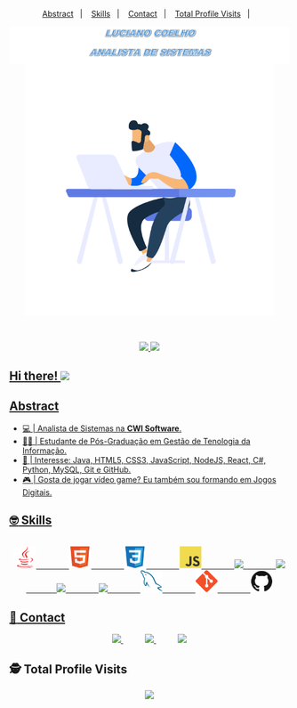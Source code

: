 <p align="center">
  <a href="#abstract">Abstract</a>&nbsp;&nbsp;&nbsp;|&nbsp;&nbsp;&nbsp;
  <a href="#nerd_face-skills">Skills</a>&nbsp;&nbsp;&nbsp;|&nbsp;&nbsp;&nbsp;
  <a href="#iphone-contact">Contact</a>&nbsp;&nbsp;&nbsp;|&nbsp;&nbsp;&nbsp;
  <a href="#iphone-contact">Total Profile Visits</a>&nbsp;&nbsp;&nbsp;|&nbsp;&nbsp;&nbsp;
</p>
<p align="center">
  <a href="#">
    <img align="center" width="900" src="luciano.png" />
  </a>
  <a href="#">
    <img align="center" width="450" src="dev.gif" />
  </a>
</p>
</br>
</br>


<div align="center">
  <a href="https://github.com/lucianocoelho-28">
  <img height="180em" src="https://github-readme-stats.vercel.app/api?username=lucianocoelho-28&show_icons=true&theme=dracula&include_all_commits=true&count_private=true"/>
  <img height="180em" src="https://github-readme-stats.vercel.app/api/top-langs/?username=lucianocoelho-28&layout=compact&langs_count=7&theme=dracula"/>
</div>

## Hi there! <img src="https://raw.githubusercontent.com/iampavangandhi/iampavangandhi/master/gifs/Hi.gif" width="30px"></h2>

## Abstract

- 💻  | Analista de Sistemas na **CWI Software**.
- 👨‍💻   | Estudante de Pós-Graduação em Gestão de Tenologia da Informação.
- :rocket:  | Interesse: Java, HTML5, CSS3, JavaScript, NodeJS, React, C#, Python, MySQL, Git e GitHub.
- :video_game:  | Gosta de jogar vídeo game? Eu também sou formando em Jogos Digitais.


## :nerd_face: Skills 
<div align="center" style="display: inline_block"><br>
    <img height="40" src="https://raw.githubusercontent.com/devicons/devicon/master/icons/java/java-plain.svg">
    &nbsp;&nbsp;&nbsp;&nbsp;&nbsp;&nbsp;&nbsp;&nbsp;&nbsp;&nbsp;&nbsp;&nbsp;&nbsp;
    <img height="40" src="https://raw.githubusercontent.com/devicons/devicon/master/icons/html5/html5-original.svg">
    &nbsp;&nbsp;&nbsp;&nbsp;&nbsp;&nbsp;&nbsp;&nbsp;&nbsp;&nbsp;&nbsp;&nbsp;&nbsp;
    <img height="40" src="https://raw.githubusercontent.com/devicons/devicon/master/icons/css3/css3-original.svg">
    &nbsp;&nbsp;&nbsp;&nbsp;&nbsp;&nbsp;&nbsp;&nbsp;&nbsp;&nbsp;&nbsp;&nbsp;&nbsp;
    <img height="40" src="https://raw.githubusercontent.com/devicons/devicon/master/icons/javascript/javascript-original.svg">
    &nbsp;&nbsp;&nbsp;&nbsp;&nbsp;&nbsp;&nbsp;&nbsp;&nbsp;&nbsp;&nbsp;&nbsp;&nbsp;
    <img height="40" src="https://raw.githubusercontent.com/jakeliny/jakeliny/master/images/nodejs.png">
    &nbsp;&nbsp;&nbsp;&nbsp;&nbsp;&nbsp;&nbsp;&nbsp;&nbsp;&nbsp;&nbsp;&nbsp;&nbsp;
    <img height="40" src="https://raw.githubusercontent.com/jakeliny/jakeliny/master/images/react.png">
    &nbsp;&nbsp;&nbsp;&nbsp;&nbsp;&nbsp;&nbsp;&nbsp;&nbsp;&nbsp;&nbsp;&nbsp;&nbsp;
    <img height="40" src="https://raw.githubusercontent.com/jmnote/z-icons/master/svg/csharp.svg">
    &nbsp;&nbsp;&nbsp;&nbsp;&nbsp;&nbsp;&nbsp;&nbsp;&nbsp;&nbsp;&nbsp;&nbsp;&nbsp;
    <img height="40" src="https://raw.githubusercontent.com/jmnote/z-icons/master/svg/python.svg">
    &nbsp;&nbsp;&nbsp;&nbsp;&nbsp;&nbsp;&nbsp;&nbsp;&nbsp;&nbsp;&nbsp;&nbsp;&nbsp;
    <img height="40" src="https://raw.githubusercontent.com/devicons/devicon/master/icons/mysql/mysql-original.svg">
     &nbsp;&nbsp;&nbsp;&nbsp;&nbsp;&nbsp;&nbsp;&nbsp;&nbsp;&nbsp;&nbsp;&nbsp;&nbsp;
    <img height="40" src="https://raw.githubusercontent.com/devicons/devicon/master/icons/git/git-original.svg">
    &nbsp;&nbsp;&nbsp;&nbsp;&nbsp;&nbsp;&nbsp;&nbsp;&nbsp;&nbsp;&nbsp;&nbsp;&nbsp;
    <img height="40" src="https://raw.githubusercontent.com/devicons/devicon/master/icons/github/github-original.svg">
  </div>

## :iphone: Contact 
<div align="center">
  <a href="https://github.com/lucianocoelho-28">
    <img  src="https://img.shields.io/badge/github-%23100000.svg?&style=for-the-badge&logo=github&logoColor=white&link=mailto:https://github.com/lucianocoelho-28">
  </a>
    &nbsp;&nbsp;&nbsp;&nbsp;&nbsp;&nbsp;&nbsp;&nbsp;&nbsp;
  <a href="mailto:coelho.luciano@icloud.com">
    <img src="https://img.shields.io/badge/gmail-D14836?&style=for-the-badge&logo=gmail&logoColor=white&link=mailto:coelho.luciano@icloud.com">
  </a>
    &nbsp;&nbsp;&nbsp;&nbsp;&nbsp;&nbsp;&nbsp;&nbsp;&nbsp;
  <a href="https://www.linkedin.com/in/lucianocoelho28">
    <img src="https://img.shields.io/badge/linkedin-%230077B5.svg?&style=for-the-badge&logo=linkedin&logoColor=white&link=mailto:https://www.linkedin.com/in/lucianocoelho28/">
  </a>
</div>

<p align="center"> 
 
 ## :detective: Total Profile Visits  <br>
 <p align="center"> 
   <img alingn="center" src="https://profile-counter.glitch.me/lucianocoelho-28/count.svg" />
 </p>

</p>

